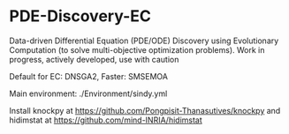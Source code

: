 # PDE-Discovery-EC
Data-driven Differential Equation (PDE/ODE) Discovery using Evolutionary Computation (to solve multi-objective optimization problems). Work in progress, actively developed, use with caution

Default for EC: DNSGA2, Faster: SMSEMOA

Main environment: ./Environment/sindy.yml

Install knockpy at https://github.com/Pongpisit-Thanasutives/knockpy and hidimstat at https://github.com/mind-INRIA/hidimstat

